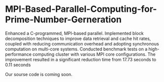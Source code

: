 # MPI-Based-Parallel-Computing-for-Prime-Number-Gerneration
Enhanced a C-programmed, MPI-based parallel. Implemented block decomposition techniques to improve data retrieval and cache hit rates, coupled with reducing communication overhead and adopting synchronous computation on multi-core systems. Conducted benchmark tests on a high-performance computing cluster with various MPI core configurations. The improvement resulted in a significant reduction time from 17.73 seconds to 0.11 seconds

Our sourse code is coming soon.
